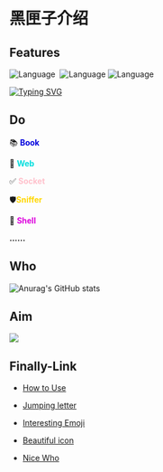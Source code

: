 # 黑匣子介绍

## Features

![Language](https://img.shields.io/badge/language-Python-brightgreen)       ![Language](https://img.shields.io/badge/language-Go-9cf)         ![Language](https://img.shields.io/badge/language-Hat-lightgrey)  

[![Typing SVG](https://readme-typing-svg.herokuapp.com?font=Fira+Code&weight=600&size=25&pause=1000&color=B729F7&background=40CE6096&width=436&lines=You+reap+what+you+sow+!;From+E10adc)](https://git.io/typing-svg)



## Do

📚 **<font color="#0000dd">Book</font>**

🔰 **<font color="#00dddd">Web</font>**

✅ **<font color="pink">Socket</font>**

🛡**<font color="gold">Sniffer</font>**

🛑 **<font color="#dd00dd">Shell</font>**

**......**



## Who

![Anurag's GitHub stats](https://github-readme-stats.vercel.app/api?username=ShengtaoXu321&theme=dark&show_icons=true)



## Aim

<div align="left">
    <img  src="https://github-readme-streak-stats.herokuapp.com/?user=Achuan-2" />
</div>



## Finally-Link

* [How to Use](https://zhuanlan.zhihu.com/p/389305285)

* [Jumping letter](https://readme-typing-svg.herokuapp.com/demo/)

* [Interesting Emoji](https://www.webfx.com/tools/emoji-cheat-sheet/)

* [Beautiful icon](https://shields.io/badges/static-badge)

* [Nice Who](https://zhuanlan.zhihu.com/p/389305285)

  



